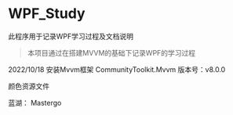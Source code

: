 # WPF_Study
此程序用于记录WPF学习过程及文档说明

> 本项目通过在搭建MVVM的基础下记录WPF的学习过程


2022/10/18
 安装Mvvm框架 CommunityToolkit.Mvvm 版本号：v8.0.0


 颜色资源文件




 蓝湖：
 Mastergo






